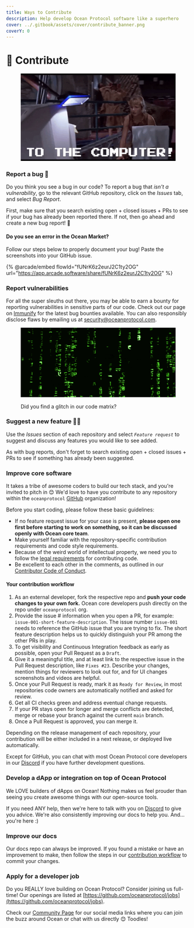 ```yaml
---
title: Ways to Contribute
description: Help develop Ocean Protocol software like a superhero
cover: ../.gitbook/assets/cover/contribute_banner.png
coverY: 0
---
```


# 🤝 Contribute

<figure><img src="../.gitbook/assets/gif/to-the-computer.gif" alt=""><figcaption></figcaption></figure>

### Report a bug 🐞

Do you think you see a bug in our code? To report a bug that _isn't a vulnerability_, go to the relevant GitHub repository, click on the _Issues_ tab, and select _Bug Report_.

First, make sure that you search existing open + closed issues + PRs to see if your bug has already been reported there. If not, then go ahead and create a new bug report! 🦸

#### Do you see an error in the Ocean Market?

Follow our steps below to properly document your bug! Paste the screenshots into your GitHub issue.


{% @arcade/embed flowId="fUNrK6z2eurJ2C1ty2OG" url="https://app.arcade.software/share/fUNrK6z2eurJ2C1ty2OG" %}

### Report vulnerabilities

For all the super sleuths out there, you may be able to earn a bounty for reporting vulnerabilities in sensitive parts of our code. Check out our page on [Immunify](https://immunefi.com/bounty/oceanprotocol/) for the latest bug bounties available. You can also responsibly disclose flaws by emailing us at [security@oceanprotocol.com](mailto:security@oceanprotocol.com).

<figure><img src="../.gitbook/assets/gif/matrix-code.gif" alt=""><figcaption><p>Did you find a glitch in our code matrix?</p></figcaption></figure>

### Suggest a new feature 🤔💭

Use the _Issues_ section of each repository and select _`Feature request`_ to suggest and discuss any features you would like to see added.

As with bug reports, don't forget to search existing open + closed issues + PRs to see if something has already been suggested.

### Improve core software

It takes a tribe of awesome coders to build our tech stack, and you're invited to pitch in 😊 We'd love to have you contribute to any repository within the `oceanprotocol` [GitHub](https://github.com/oceanprotocol) organization!

Before you start coding, please follow these basic guidelines:

* If no feature request issue for your case is present, **please open one first before starting to work on something, so it can be discussed openly with Ocean core team**.
* Make yourself familiar with the repository-specific contribution requirements and code style requirements.
* Because of the weird world of intellectual property, we need you to follow the [legal requirements](legal-reqs.md) for contributing code.
* Be excellent to each other in the comments, as outlined in our [Contributor Code of Conduct](code-of-conduct.md).

#### Your contribution workflow

1. As an external developer, fork the respective repo and **push your code changes to your own fork.** Ocean core developers push directly on the repo under `oceanprotocol` org.
2. Provide the issue # information when you open a PR, for example: `issue-001-short-feature-description`. The issue number `issue-001` needs to reference the GitHub issue that you are trying to fix. The short feature description helps us to quickly distinguish your PR among the other PRs in play.
3. To get visibility and Continuous Integration feedback as early as possible, open your Pull Request as a `Draft`.
4. Give it a meaningful title, and at least link to the respective issue in the Pull Request description, like `Fixes #23`. Describe your changes, mention things for reviewers to look out for, and for UI changes screenshots and videos are helpful.
5. Once your Pull Request is ready, mark it as `Ready for Review`, in most repositories code owners are automatically notified and asked for review.
6. Get all CI checks green and address eventual change requests.
7. If your PR stays open for longer and merge conflicts are detected, merge or rebase your branch against the current `main` branch.
8. Once a Pull Request is approved, you can merge it.

Depending on the release management of each repository, your contribution will be either included in a next release, or deployed live automatically.

Except for GitHub, you can chat with most Ocean Protocol core developers in our [Discord](https://discord.gg/TnXjkR5) if you have further development questions.

### Develop a dApp or integration on top of Ocean Protocol

We LOVE builders of dApps on Ocean! Nothing makes us feel prouder than seeing you create awesome things with our open-source tools.

If you need ANY help, then we're here to talk with you on [Discord](https://discord.gg/TnXjkR5) to give you advice. We're also consistently improving our docs to help you. And... you're here :)

### Improve our docs

Our docs repo can always be improved. If you found a mistake or have an improvement to make, then follow the steps in our [contribution workflow](./#your-contribution-workflow) to commit your changes.

### Apply for a developer job

Do you REALLY love building on Ocean Protocol? Consider joining us full-time! Our openings are listed at [https://github.com/oceanprotocol/jobs](https://github.com/oceanprotocol/jobs).



Check our [Community Page](https://www.oceanprotocol.com/community) for our social media links where you can join the buzz around Ocean or chat with us directly 😊 Toodles!
